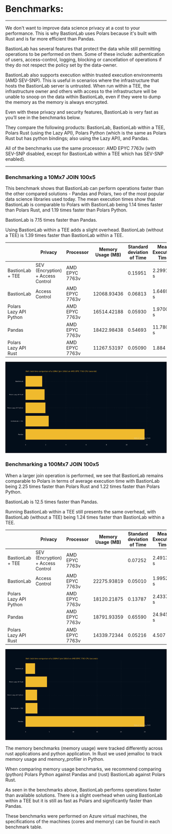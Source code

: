 # Benchmarks:
_________________________________

We don't want to improve data science privacy at a cost to your performance. This is why BastionLab uses Polars because it's built with Rust and is far more efficient than Pandas. 


BastionLab has several features that protect the data while still permitting operations to be performed on them.
Some of these include: authentication of users, access-control, logging, blocking or cancellation of operations if they do not respect the policy set by the data-owner.

BastionLab also supports execution within trusted execution environments (AMD SEV-SNP). This is useful in scenarios where the infrastructure that hosts the BastionLab server is untrusted. When run within a TEE, the infrastructure owner and others with access to the infrastructure will be unable to snoop on the data within BastionLab, even if they were to dump the memory as the memory is always encrypted.

Even with these privacy and security features, BastionLab is very fast as you’ll see in the benchmarks below.

They compare the following products:
BastionLab, BastionLab within a TEE, Polars Rust (using the Lazy API), Polars Python (which is the same as Polars Rust but has python bindings; also using the Lazy API), and Pandas.

All of the benchmarks use the same processor: AMD EPYC 7763v (with SEV-SNP disabled, except for BastionLab within a TEE which has SEV-SNP enabled).

_________________________________________________

### Benchmarking a 10Mx7 JOIN 100x5

This benchmark shows that BastionLab can perform operations faster than the other compared solutions - Pandas and Polars, two of the most popular data science libraries used today. 
The mean execution times show that BastionLab is comparable to Polars with BastionLab being 1.14 times faster than Polars Rust, and 1.19 times faster than Polars Python.

BastionLab is 7.15 times faster than Pandas.

Using BastionLab within a TEE adds a slight overhead. BastionLab (without a TEE) is 1.39 times faster than BastionLab within a TEE.


|                        | Privacy                           | Processor      | Memory Usage (MB) | Standard deviation of Time | Mean Execution Time | Operation  | Total Runs (Same Parameters) | Cores | Memory |
| ---------------------- | --------------------------------- | -------------- | ----------------- | -------------------------- | ------------------- | ---------- | ---------------------------- | ----- | ------ |
| BastionLab + TEE       | SEV (Encryption) + Access Control | AMD EPYC 7763v |                   | 0.15951                    | 2.29914 s           | INNER JOIN | 10                           | 16    | 64 GB  |
| BastionLab             | Access Control                    | AMD EPYC 7763v | 12068.93436       | 0.06813                    | 1.64691 s           | INNER JOIN | 10                           | 16    | 64 GB  |
| Polars Lazy API Python |                                   | AMD EPYC 7763v | 16514.42188       | 0.05930                    | 1.97007 s           | INNER JOIN | 10                           | 16    | 64 GB  |
| Pandas                 |                                   | AMD EPYC 7763v | 18422.98438       | 0.54693                    | 11.78010 s          | INNER JOIN | 10                           | 16    | 64 GB  |
| Polars Lazy API Rust   |                                   | AMD EPYC 7763v | 11267.53197       | 0.05090                    | 1.884 s             | INNER JOIN | 10                           | 16    | 64 GB  |


![](../../../assets/benchmark_amd_epyc_7763.png)

### Benchmarking a 100Mx7 JOIN 100x5

When a larger join operation is performed, we see that BastionLab remains comparable to Polars in terms of average execution time with BastionLab being 2.25 times faster than Polars Rust and 1.22 times faster than Polars Python.

BastionLab is 12.5 times faster than Pandas.

Running BastionLab within a TEE still presents the same overhead, with BastionLab (without a TEE) being 1.24 times faster than BastionLab within a TEE.


|                        | Privacy                           | Processor      | Memory Usage (MB) | Standard deviation of Time | Mean Execution Time | Operation  | Total Runs (Same Parameters) | Cores | Memory |
| ---------------------- | --------------------------------- | -------------- | ----------------- | -------------------------- | ------------------- | ---------- | ---------------------------- | ----- | ------ |
| BastionLab + TEE       | SEV (Encryption) + Access Control | AMD EPYC 7763v |                   | 0.07252                    | 2.49139 s           | INNER JOIN | 10                           | 16    | 64 GB  |
| BastionLab             | Access Control                    | AMD EPYC 7763v | 22275.93819       | 0.05010                    | 1.99522 s           | INNER JOIN | 10                           | 16    | 64 GB  |
| Polars Lazy API Python |                                   | AMD EPYC 7763v | 18120.21875       | 0.13787                    | 2.43374 s           | INNER JOIN | 10                           | 16    | 64 GB  |
| Pandas                 |                                   | AMD EPYC 7763v | 18791.93359       | 0.65590                    | 24.94570 s          | INNER JOIN | 10                           | 16    | 64 GB  |
| Polars Lazy API Rust   |                                   | AMD EPYC 7763v | 14339.72344       | 0.05216                    | 4.507 s             | INNER JOIN | 10                           | 16    | 64 GB  |


![](../../../assets/benchmark_amd_epyc_7763_2.png)

The memory benchmarks (memory usage) were tracked differently across rust applications and python application. In Rust we used jemalloc to track memory usage and memory_profiler in Python. 

When comparing memory usage benchmarks, we recommend comparing (python) Polars Python against Pandas and (rust) BastionLab against Polars Rust.

As seen in the benchmarks above, BastionLab performs operations faster than available solutions. There is a slight overhead when using BastionLab within a TEE but it is still as fast as Polars and significantly faster than Pandas.

These benchmarks were performed on Azure virtual machines, the specifications of the machines (cores and memory) can be found in each benchmark table.
